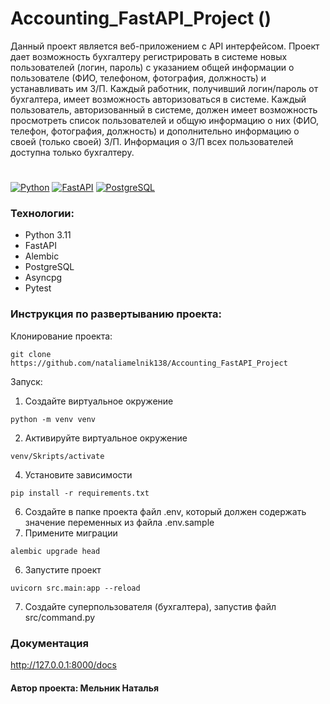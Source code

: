# Accounting_FastAPI_Project ()

Данный проект является  веб-приложением с API интерфейсом. Проект дает возможность бухгалтеру регистрировать в системе новых пользователей (логин, пароль) с указанием общей информации о пользователе (ФИО, телефоном, фотография, должность) и устанавливать им З/П.
Каждый работник, получивший логин/пароль от бухгалтера, имеет возможность авторизоваться в системе. 
Каждый пользователь, авторизованный в системе, должен имеет возможность просмотреть список пользователей и общую информацию о них (ФИО, телефон, фотография, должность) и дополнительно информацию о своей (только своей) З/П. 
Информация о З/П всех пользователей доступна только бухгалтеру.
#
[![Python](https://img.shields.io/badge/-Python-464646?style=flat-square&logo=Python)](https://www.python.org/)
[![FastAPI](https://img.shields.io/badge/-FastAPI-464646?style=flat-square&logo=FastAPI)](https://fastapi.tiangolo.com/ru/)
[![PostgreSQL](https://img.shields.io/badge/-PostgreSQL-464646?style=flat-square&logo=PostgreSQL)](https://www.postgresql.org/)

### Технологии:
- Python 3.11
- FastAPI
- Alembic
- PostgreSQL
- Asyncpg
- Pytest


### Инструкция по развертыванию проекта:

Клонирование проекта:
```
git clone https://github.com/nataliamelnik138/Accounting_FastAPI_Project
```
Запуск:
1. Создайте виртуальное окружение
```
python -m venv venv
```
2. Активируйте виртуальное окружение
```
venv/Skripts/activate
```
4. Установите зависимости
```
pip install -r requirements.txt
```
6. Создайте в папке проекта файл .env, который должен содержать значение переменных из файла .env.sample
7. Примените миграции
```
alembic upgrade head
```
6. Запустите проект
```
uvicorn src.main:app --reload
```
7. Создайте суперпользователя (бухгалтера), запустив файл src/command.py

### Документация 
http://127.0.0.1:8000/docs

#### Автор проекта: Мельник Наталья
